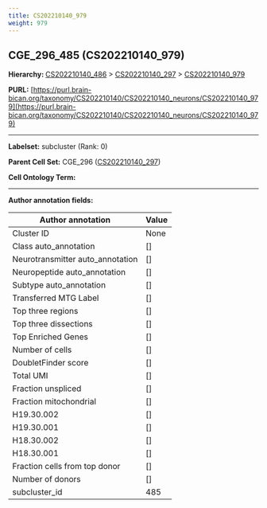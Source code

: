 ```yaml
---
title: CS202210140_979
weight: 979
---
```

## CGE_296_485 (CS202210140_979)
<b>Hierarchy: </b>
[CS202210140_486](../CS202210140_486) >
[CS202210140_297](../CS202210140_297) >
[CS202210140_979](../CS202210140_979)

**PURL:** [https://purl.brain-bican.org/taxonomy/CS202210140/CS202210140_neurons/CS202210140_979](https://purl.brain-bican.org/taxonomy/CS202210140/CS202210140_neurons/CS202210140_979)

---


**Labelset:** subcluster (Rank: 0)

**Parent Cell Set:** CGE_296 ([CS202210140_297](../CS202210140_297))



**Cell Ontology Term:** 

[MARKER GENES.]: #


---

[TRANSFERRED ANNOTATIONS.]: #


[AUTHOR ANNOTATION FIELDS.]: #


**Author annotation fields:**

| Author annotation | Value |
|-------------------|-------|
|Cluster ID|None|
|Class auto_annotation|[]|
|Neurotransmitter auto_annotation|[]|
|Neuropeptide auto_annotation|[]|
|Subtype auto_annotation|[]|
|Transferred MTG Label|[]|
|Top three regions|[]|
|Top three dissections|[]|
|Top Enriched Genes|[]|
|Number of cells|[]|
|DoubletFinder score|[]|
|Total UMI|[]|
|Fraction unspliced|[]|
|Fraction mitochondrial|[]|
|H19.30.002|[]|
|H19.30.001|[]|
|H18.30.002|[]|
|H18.30.001|[]|
|Fraction cells from top donor|[]|
|Number of donors|[]|
|subcluster_id|485|
